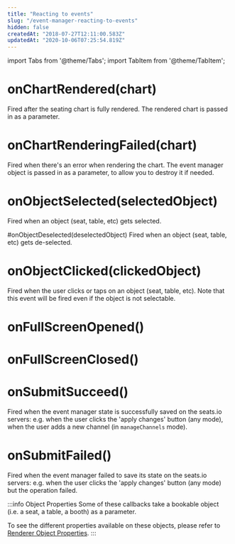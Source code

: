 ```yaml
---
title: "Reacting to events"
slug: "/event-manager-reacting-to-events"
hidden: false
createdAt: "2018-07-27T12:11:00.583Z"
updatedAt: "2020-10-06T07:25:54.819Z"
---
```


import Tabs from '@theme/Tabs';
import TabItem from '@theme/TabItem';

# onChartRendered(chart)
Fired after the seating chart is fully rendered. The rendered chart is passed in as a parameter.

# onChartRenderingFailed(chart)
Fired when there's an error when rendering the chart.
The event manager object is passed in as a parameter, to allow you to destroy it if needed.

# onObjectSelected(selectedObject)
Fired when an object (seat, table, etc) gets selected.

#onObjectDeselected(deselectedObject)
Fired when an object (seat, table, etc) gets de-selected.

# onObjectClicked(clickedObject)
Fired when the user clicks or taps on an object (seat, table, etc). Note that this event will be fired even if the object is not selectable.

# onFullScreenOpened()

# onFullScreenClosed()

# onSubmitSucceed()
Fired when the event manager state is successfully saved on the seats.io servers: e.g. when the user clicks the 'apply changes' button (any mode), when the user adds a new channel (in `manageChannels` mode).

# onSubmitFailed()
Fired when the event manager failed to save its state on the seats.io servers: e.g. when the user clicks the 'apply changes' button (any mode) but the operation failed. 


:::info Object Properties
Some of these callbacks take a bookable object (i.e. a seat, a table, a booth)  as a parameter.

To see the different properties available on these objects, please refer to [Renderer Object Properties](doc:renderer-object-properties).
:::

